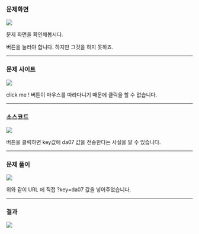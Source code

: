### 문제화면

![](https://images.velog.io/images/dudwo1012/post/03716309-f30d-4e41-b38d-6966f809dd4a/image.png)

문제 화면을 확인해봅시다.


버튼을 눌러야 합니다. 하지만 그것을 하지 못하죠.


____________________________________

### 문제 사이트
![](https://images.velog.io/images/dudwo1012/post/411911a1-5f84-4053-9719-cefd80e6eed5/image.png)

click me ! 버튼이 마우스를 따라다니기 때문에 클릭을 할 수 없습니다.

__________________

### 소스코드
![](https://images.velog.io/images/dudwo1012/post/5a797cb2-8747-4c33-85e0-f3d2019ee69f/image.png)


버튼을 클릭하면 key값에 da07 값을 전송한다는 사실을 알 수 있습니다.

________________
### 문제 풀이
![](https://images.velog.io/images/dudwo1012/post/c19f9145-c567-4d1a-a081-08b98b8b4a3e/image.png)


위와 같이 URL 에 직접 ?key=da07 값을 넣어주었습니다.
____________
### 결과

![](https://images.velog.io/images/dudwo1012/post/243b1034-6df7-400b-8fc3-8c204e5552fd/image.png)
